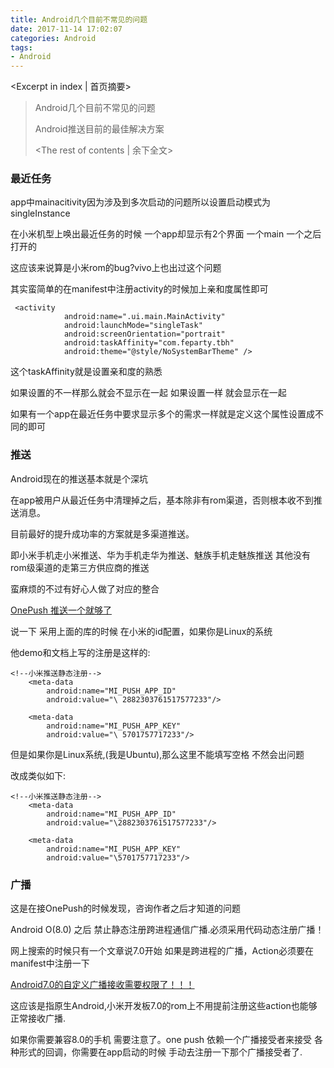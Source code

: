 ```yaml
---
title: Android几个目前不常见的问题
date: 2017-11-14 17:02:07
categories: Android
tags: 
- Android
---
```

<Excerpt in index | 首页摘要> 
>  Android几个目前不常见的问题
> 
>  Android推送目前的最佳解决方案
> <!-- more -->
> <The rest of contents | 余下全文> 

###  最近任务  ###
app中mainacitivity因为涉及到多次启动的问题所以设置启动模式为singleInstance

在小米机型上唤出最近任务的时候 一个app却显示有2个界面 一个main 一个之后打开的

这应该来说算是小米rom的bug?vivo上也出过这个问题

其实蛮简单的在manifest中注册activity的时候加上亲和度属性即可

```
 <activity
            android:name=".ui.main.MainActivity"
            android:launchMode="singleTask"
            android:screenOrientation="portrait"
            android:taskAffinity="com.feparty.tbh"
            android:theme="@style/NoSystemBarTheme" />
```

这个taskAffinity就是设置亲和度的熟悉

如果设置的不一样那么就会不显示在一起 如果设置一样 就会显示在一起

如果有一个app在最近任务中要求显示多个的需求一样就是定义这个属性设置成不同的即可

###  推送  ###
Android现在的推送基本就是个深坑

在app被用户从最近任务中清理掉之后，基本除非有rom渠道，否则根本收不到推送消息。

目前最好的提升成功率的方案就是多渠道推送。

即小米手机走小米推送、华为手机走华为推送、魅族手机走魅族推送 其他没有rom级渠道的走第三方供应商的推送

蛮麻烦的不过有好心人做了对应的整合

[OnePush 推送一个就够了](https://github.com/pengyuantao/OnePush)

说一下 采用上面的库的时候 在小米的id配置，如果你是Linux的系统 

他demo和文档上写的注册是这样的:

```
<!--小米推送静态注册-->
    <meta-data
        android:name="MI_PUSH_APP_ID"
        android:value="\ 2882303761517577233"/>

    <meta-data
        android:name="MI_PUSH_APP_KEY"
        android:value="\ 5701757717233"/>
```

但是如果你是Linux系统,(我是Ubuntu),那么这里不能填写空格 不然会出问题


改成类似如下:
```
<!--小米推送静态注册-->
    <meta-data
        android:name="MI_PUSH_APP_ID"
        android:value="\2882303761517577233"/>

    <meta-data
        android:name="MI_PUSH_APP_KEY"
        android:value="\5701757717233"/>
```

###  广播  ###
这是在接OnePush的时候发现，咨询作者之后才知道的问题

Android O(8.0) 之后 禁止静态注册跨进程通信广播.必须采用代码动态注册广播！

网上搜索的时候只有一个文章说7.0开始 如果是跨进程的广播，Action必须要在manifest中注册一下

[Android7.0的自定义广播接收需要权限了！！！](http://blog.csdn.net/u011043551/article/details/68962708)

这应该是指原生Android,小米开发板7.0的rom上不用提前注册这些action也能够正常接收广播.

如果你需要兼容8.0的手机 需要注意了。one push 依赖一个广播接受者来接受 各种形式的回调，你需要在app启动的时候 手动去注册一下那个广播接受者了.